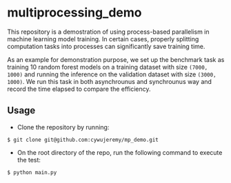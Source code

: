 # multiprocessing_demo

This repository is a demostration of using process-based parallelism in machine learning model training.
In certain cases, properly splitting computation tasks into processes can significantly save training time.

As an example for demonstration purpose, we set up the benchmark task as training 10 random forest models on a training dataset with size `(7000, 1000)` and running the inference on the validation dataset with size `(3000, 1000)`. We run this task in both asynchrounus and synchrounus way and record the time elapsed to compare the efficiency.

## Usage

* Clone the repository by running:

```{shell}
$ git clone git@github.com:cywujeremy/mp_demo.git
```

* On the root directory of the repo, run the following command to execute the test:

```{shell}
$ python main.py
```